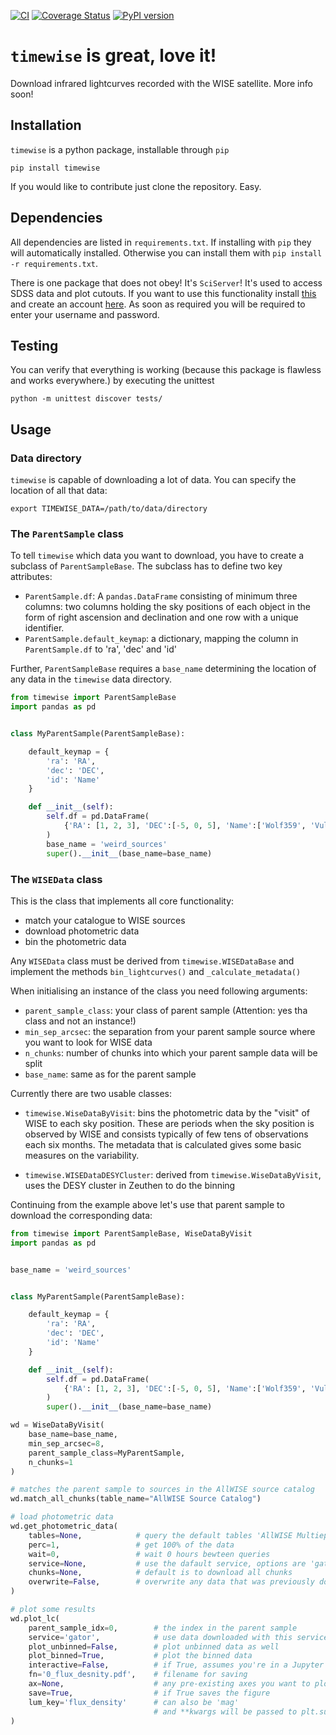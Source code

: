 [![CI](https://github.com/JannisNe/timewise/actions/workflows/continous_integration.yml/badge.svg)](https://github.com/JannisNe/timewise/actions/workflows/continous_integration.yml)
[![Coverage Status](https://coveralls.io/repos/github/JannisNe/timewise/badge.svg?branch=main)](https://coveralls.io/github/JannisNe/timewise?branch=main)
[![PyPI version](https://badge.fury.io/py/timewise.svg)](https://badge.fury.io/py/timewise)


# `timewise` is great, love it!
Download infrared lightcurves recorded with the WISE satellite. More info soon!

## Installation

`timewise` is a python package, installable through `pip`
```
pip install timewise
```

If you would like to contribute just clone the repository. Easy.


## Dependencies

All dependencies are listed in `requirements.txt`. If installing with `pip` they will automatically installed.
Otherwise you can install them with `pip install -r requirements.txt`.

There is one package that does not obey! It's `SciServer`! 
It's used to access SDSS data and plot cutouts. If you want to use this functionality 
install [this](https://github.com/sciserver/SciScript-Python) and create an account [here](https://www.sciserver.org).
As soon as required you will be required to enter your username and password.


## Testing
 You can verify that everything is working (because this package is flawless and works everywhere.) by executing
 the unittest
```
python -m unittest discover tests/
```


## Usage

### Data directory
``timewise`` is capable of downloading a lot of data. You can specify the location of all that data:
```
export TIMEWISE_DATA=/path/to/data/directory
```

### The `ParentSample` class 

To tell `timewise` which data you want to download, you have to create a subclass of `ParentSampleBase`. 
The subclass has to define two key attributes:
* `ParentSample.df`: A `pandas.DataFrame` consisting of minimum three columns: two columns holding the sky positions of each object in the form of right ascension and declination and one row with a unique identifier.
* `ParentSample.default_keymap`: a dictionary, mapping the column in `ParentSample.df` to 'ra', 'dec' and 'id'

Further, `ParentSampleBase` requires a `base_name` determining the location of any data in the `timewise` data directory.

```python
from timewise import ParentSampleBase
import pandas as pd


class MyParentSample(ParentSampleBase):

    default_keymap = {
        'ra': 'RA',
        'dec': 'DEC',
        'id': 'Name'
    }

    def __init__(self):
        self.df = pd.DataFrame(
            {'RA': [1, 2, 3], 'DEC':[-5, 0, 5], 'Name':['Wolf359', 'Vulcan', 'Kamino']}       
        )
        base_name = 'weird_sources'
        super().__init__(base_name=base_name)
```


### The ``WISEData`` class

This is the class that implements all core functionality:
* match your catalogue to WISE sources
* download photometric data
* bin the photometric data

Any `WISEData` class must be derived from `timewise.WISEDataBase` and implement the methods `bin_lightcurves()` and 
``_calculate_metadata()``

When initialising an instance of the class you need following arguments:
* ``parent_sample_class``: your class of parent sample (Attention: yes tha class and not an instance!)
* ``min_sep_arcsec``: the separation from your parent sample source where you want to look for WISE data
* ``n_chunks``: number of chunks into which your parent sample data will be split
* ``base_name``: same as for the parent sample

Currently there are two usable classes:

* ``timewise.WiseDataByVisit``: bins the photometric data by the "visit" of WISE to each sky position. 
These are periods when the sky position is observed by WISE and consists typically 
of few tens of observations each six months. 
The metadata that is calculated gives some basic measures on the variability.

* ``timewise.WISEDataDESYCluster``: derived from ``timewise.WiseDataByVisit``, uses the DESY cluster in Zeuthen 
to do the binning

Continuing from the example above let's use that parent sample to download the corresponding data:

```python
from timewise import ParentSampleBase, WiseDataByVisit
import pandas as pd


base_name = 'weird_sources'


class MyParentSample(ParentSampleBase):

    default_keymap = {
        'ra': 'RA',
        'dec': 'DEC',
        'id': 'Name'
    }

    def __init__(self):
        self.df = pd.DataFrame(
            {'RA': [1, 2, 3], 'DEC':[-5, 0, 5], 'Name':['Wolf359', 'Vulcan', 'Kamino']}       
        )
        super().__init__(base_name=base_name)

wd = WiseDataByVisit(
    base_name=base_name,
    min_sep_arcsec=8,
    parent_sample_class=MyParentSample,
    n_chunks=1
)

# matches the parent sample to sources in the AllWISE source catalog
wd.match_all_chunks(table_name="AllWISE Source Catalog")

# load photometric data 
wd.get_photometric_data(
    tables=None,            # query the default tables 'AllWISE Multiepoch Photometry Table' and 'NEOWISE-R Single Exposure (L1b) Source Table'
    perc=1,                 # get 100% of the data
    wait=0,                 # wait 0 hours bewteen queries
    service=None,           # use the dafault service, options are 'gator' (recommended for <300 sourecs) and 'tap'
    chunks=None,            # default is to download all chunks
    overwrite=False,        # overwrite any data that was previously downloaded
)

# plot some results
wd.plot_lc(
    parent_sample_idx=0,        # the index in the parent sample
    service='gator',            # use data downloaded with this service
    plot_unbinned=False,        # plot unbinned data as well
    plot_binned=True,           # plot the binned data
    interactive=False,          # if True, assumes you're in a Jupyter Notebook and return the Figure and axes
    fn='0_flux_desnity.pdf',    # filename for saving
    ax=None,                    # any pre-existing axes you want to plot in
    save=True,                  # if True saves the figure
    lum_key='flux_density'      # can also be 'mag'
                                # and **kwargs will be passed to plt.subplots()
)
```